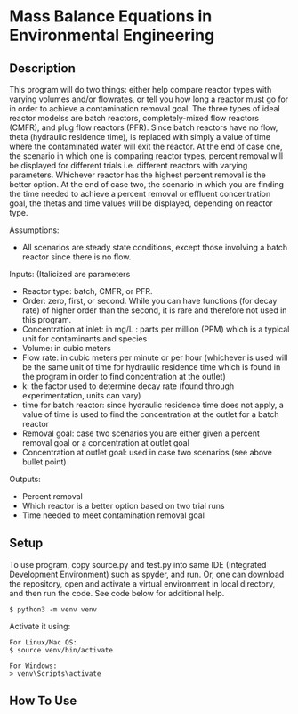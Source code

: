 # Mass Balance Equations in Environmental Engineering

## Description
This program will do two things: either help compare reactor types with varying volumes and/or flowrates, or tell you how long a reactor must go for in order to achieve a contamination removal goal. The three types of ideal reactor modelss are batch reactors, completely-mixed flow reactors (CMFR), and plug flow reactors (PFR). Since batch reactors have no flow, theta (hydraulic residence time), is replaced with simply a value of time where the contaminated water will exit the reactor. At the end of case one, the scenario in which one is comparing reactor types, percent removal will be displayed for different trials i.e. different reactors with varying parameters. Whichever reactor has the highest percent removal is the better option. At the end of case two, the scenario in which you are finding the time needed to achieve a percent removal or effluent concentration goal, the thetas and time values will be displayed, depending on reactor type. 

Assumptions: 
* All scenarios are steady state conditions, except those involving a batch reactor since there is no flow. 

Inputs: (Italicized are parameters 
* Reactor type: batch, CMFR, or PFR.
* Order: zero, first, or second. While you can have functions (for decay rate) of higher order than the second, it is rare and therefore not used in this program.
* Concentration at inlet: in mg/L : parts per million (PPM) which is a typical unit for contaminants and species
* Volume: in cubic meters
* Flow rate: in cubic meters per minute or per hour (whichever is used will be the same unit of time for hydraulic residence time which is found in the program in order to find concentration at the outlet)
* k: the factor used to determine decay rate (found through experimentation, units can vary)
* time for batch reactor: since hydraulic residence time does not apply, a value of time is used to find the concentration at the outlet for a batch reactor
* Removal goal: case two scenarios you are either given a percent removal goal or a concentration at outlet goal
* Concentration at outlet goal: used in case two scenarios (see above bullet point)

Outputs:
* Percent removal
* Which reactor is a better option based on two trial runs
* Time needed to meet contamination removal goal

## Setup
To use program, copy source.py and test.py into same IDE (Integrated Development Environment) such as spyder, and run.
Or, one can download the repository, open and activate a virtual environment in local directory, and then run the code. 
See code below for additional help.
```
$ python3 -m venv venv
```
Activate it using:
```
For Linux/Mac OS:
$ source venv/bin/activate

For Windows:
> venv\Scripts\activate
```

## How To Use





